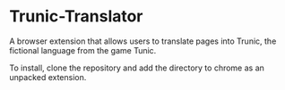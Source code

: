 # Trunic-Translator
A browser extension that allows users to translate pages into Trunic, the fictional language from the game Tunic.

To install, clone the repository and add the directory to chrome as an unpacked extension.

